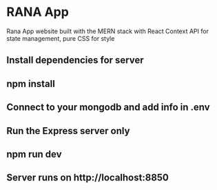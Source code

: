 # RANA App

Rana App website built with the MERN stack with React Context API for state management, pure CSS for style

## Install dependencies for server

## npm install

## Connect to your mongodb and add info in .env

## Run the Express server only

## npm run dev

## Server runs on http://localhost:8850 
